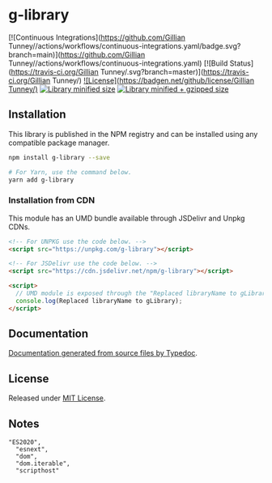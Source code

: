 # g-library

[![Continuous Integrations](https://github.com/Gillian Tunney//actions/workflows/continuous-integrations.yaml/badge.svg?branch=main)](https://github.com/Gillian Tunney//actions/workflows/continuous-integrations.yaml)
[![Build Status](https://travis-ci.org/Gillian Tunney/.svg?branch=master)](https://travis-ci.org/Gillian Tunney/)
[![License](https://badgen.net/github/license/Gillian Tunney/)](./LICENSE)
[![Library minified size](https://badgen.net/bundlephobia/min/g-library)](https://bundlephobia.com/result?p=g-library)
[![Library minified + gzipped size](https://badgen.net/bundlephobia/minzip/g-library)](https://bundlephobia.com/result?p=g-library)

## Installation

This library is published in the NPM registry and can be installed using any compatible package manager.

```sh
npm install g-library --save

# For Yarn, use the command below.
yarn add g-library
```

### Installation from CDN

This module has an UMD bundle available through JSDelivr and Unpkg CDNs.

```html
<!-- For UNPKG use the code below. -->
<script src="https://unpkg.com/g-library"></script>

<!-- For JSDelivr use the code below. -->
<script src="https://cdn.jsdelivr.net/npm/g-library"></script>

<script>
  // UMD module is exposed through the "Replaced libraryName to gLibrary" global variable.
  console.log(Replaced libraryName to gLibrary);
</script>
```

## Documentation

[Documentation generated from source files by Typedoc](./docs/README.md).

## License

Released under [MIT License](./LICENSE).

##   Notes
    "ES2020",
      "esnext",
      "dom",
      "dom.iterable",
      "scripthost"
